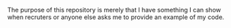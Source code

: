 The purpose of this repository is merely that I have something I can show when recruters or anyone else asks me to provide an example of my code.